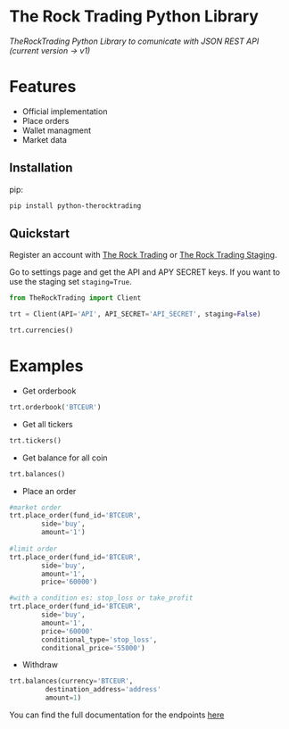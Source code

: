 # The Rock Trading Python Library 
*TheRockTrading Python Library to comunicate with JSON REST API (current version -> v1)*
# Features
- Official implementation
- Place orders
- Wallet managment 
- Market data


## Installation

pip:
```sh
pip install python-therocktrading
```

## Quickstart

Register an account with [The Rock Trading](https://www.therocktrading.com/)
or [The Rock Trading Staging](https://www.staging-therocktrading.com/).

Go to settings page and get the API and APY SECRET keys.
If you want to use the staging set `staging=True`.

```python
from TheRockTrading import Client

trt = Client(API='API', API_SECRET='API_SECRET', staging=False)

trt.currencies()
```

# Examples
- Get orderbook
```python
trt.orderbook('BTCEUR')
```
- Get all tickers
```python
trt.tickers()
```
- Get balance for all coin
```python
trt.balances()
```
- Place an order
```python
#market order
trt.place_order(fund_id='BTCEUR', 
		side='buy', 
		amount='1')
		
#limit order
trt.place_order(fund_id='BTCEUR', 
		side='buy', 
		amount='1', 
		price='60000')

#with a condition es: stop_loss or take_profit
trt.place_order(fund_id='BTCEUR', 
		side='buy', 
		amount='1', 
		price='60000'
		conditional_type='stop_loss',
		conditional_price='55000')
```
- Withdraw
```python
trt.balances(currency='BTCEUR', 
	     destination_address='address'
	     amount=1)
```

You can find the full documentation for the endpoints [here](https://api.therocktrading.com/doc/v1/index.html#api-Account_API-Currency_withdraw_limits)












